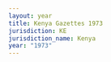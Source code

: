 ```yaml
---
layout: year
title: Kenya Gazettes 1973
jurisdiction: KE
jurisdiction_name: Kenya
year: "1973"
---
```

